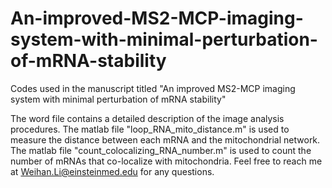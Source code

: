 # An-improved-MS2-MCP-imaging-system-with-minimal-perturbation-of-mRNA-stability
Codes used in the manuscript titled "An improved MS2-MCP imaging system with minimal perturbation of mRNA stability"

The word file contains a detailed description of the image analysis procedures. The matlab file "loop_RNA_mito_distance.m" is used to measure the distance between each mRNA and the mitochondrial network. The matlab file "count_colocalizing_RNA_number.m" is used to count the number of mRNAs that co-localize with mitochondria. 
Feel free to reach me at Weihan.Li@einsteinmed.edu for any questions. 
